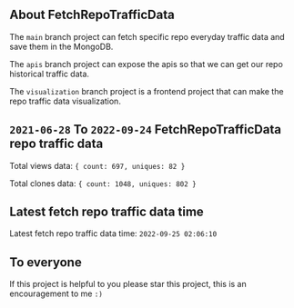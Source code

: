 ## About FetchRepoTrafficData

The `main` branch project can fetch specific repo everyday traffic data and save them in the MongoDB.

The `apis` branch project can expose the apis so that we can get our repo historical traffic data.

The `visualization` branch project is a frontend project that can make the repo traffic data visualization.

## `2021-06-28` To `2022-09-24` FetchRepoTrafficData repo traffic data

Total views data: `{ count: 697, uniques: 82 }`

Total clones data: `{ count: 1048, uniques: 802 }`

## Latest fetch repo traffic data time

Latest fetch repo traffic data time: `2022-09-25 02:06:10`

## To everyone

If this project is helpful to you please star this project, this is an encouragement to me `:)`




